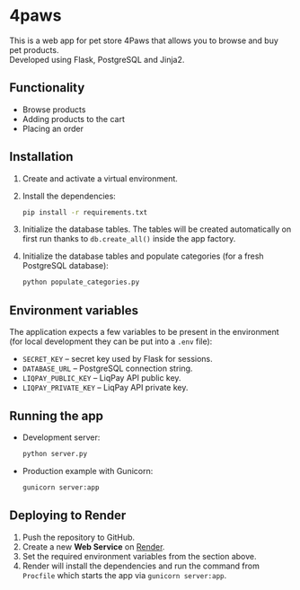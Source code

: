 # 4paws 

This is a web app for pet store 4Paws that allows you to browse and buy pet products.  
Developed using Flask, PostgreSQL and Jinja2.

## Functionality
- Browse products
- Adding products to the cart
- Placing an order

## Installation
1. Create and activate a virtual environment.
2. Install the dependencies:
   ```bash
   pip install -r requirements.txt
   ```

3. Initialize the database tables. The tables will be created automatically on
   first run thanks to `db.create_all()` inside the app factory.

3. Initialize the database tables and populate categories (for a fresh
   PostgreSQL database):
   ```bash
   python populate_categories.py
   ```


## Environment variables
The application expects a few variables to be present in the environment (for
local development they can be put into a `.env` file):

- `SECRET_KEY` – secret key used by Flask for sessions.
- `DATABASE_URL` – PostgreSQL connection string.
- `LIQPAY_PUBLIC_KEY` – LiqPay API public key.
- `LIQPAY_PRIVATE_KEY` – LiqPay API private key.

## Running the app
- Development server:
  ```bash
  python server.py
  ```
- Production example with Gunicorn:
  ```bash
  gunicorn server:app
  ```


## Deploying to Render
1. Push the repository to GitHub.
2. Create a new **Web Service** on [Render](https://render.com/).
3. Set the required environment variables from the section above.
4. Render will install the dependencies and run the command from `Procfile` which
   starts the app via `gunicorn server:app`.




